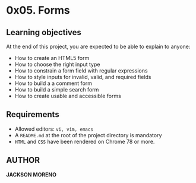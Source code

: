 # 0x05. Forms

## Learning objectives

At the end of this project, you are expected to be able to explain to anyone:

+ How to create an HTML5 form
+ How to choose the right input type
+ How to constrain a form field with regular expressions
+ How to style inputs for invalid, valid, and required fields
+ How to build a a comment form
+ How to build a simple search form
+ How to create usable and accessible forms

## Requirements

+ Allowed editors: `vi, vim, emacs`
+ A `README.md` at the root of the project directory is mandatory
+ `HTML` and `CSS` have been rendered on Chrome 78 or more.

## AUTHOR
**JACKSON MORENO**